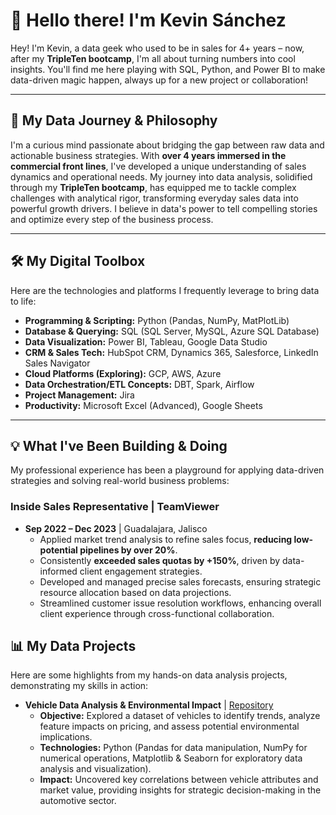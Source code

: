 # 👋 Hello there! I'm Kevin Sánchez

Hey! I'm Kevin, a data geek who used to be in sales for 4+ years – now, after my **TripleTen bootcamp**, I'm all about turning numbers into cool insights. You'll find me here playing with SQL, Python, and Power BI to make data-driven magic happen, always up for a new project or collaboration!

---

## 🚀 My Data Journey & Philosophy

I'm a curious mind passionate about bridging the gap between raw data and actionable business strategies. With **over 4 years immersed in the commercial front lines**, I've developed a unique understanding of sales dynamics and operational needs. My journey into data analysis, solidified through my **TripleTen bootcamp**, has equipped me to tackle complex challenges with analytical rigor, transforming everyday sales data into powerful growth drivers. I believe in data's power to tell compelling stories and optimize every step of the business process.

---

## 🛠️ My Digital Toolbox

Here are the technologies and platforms I frequently leverage to bring data to life:

* **Programming & Scripting:** Python (Pandas, NumPy, MatPlotLib)
* **Database & Querying:** SQL (SQL Server, MySQL, Azure SQL Database)
* **Data Visualization:** Power BI, Tableau, Google Data Studio
* **CRM & Sales Tech:** HubSpot CRM, Dynamics 365, Salesforce, LinkedIn Sales Navigator
* **Cloud Platforms (Exploring):** GCP, AWS, Azure
* **Data Orchestration/ETL Concepts:** DBT, Spark, Airflow
* **Project Management:** Jira
* **Productivity:** Microsoft Excel (Advanced), Google Sheets

---

## 💡 What I've Been Building & Doing

My professional experience has been a playground for applying data-driven strategies and solving real-world business problems:

### **Inside Sales Representative** | TeamViewer
* **Sep 2022 – Dec 2023** | Guadalajara, Jalisco
    * Applied market trend analysis to refine sales focus, **reducing low-potential pipelines by over 20%**.
    * Consistently **exceeded sales quotas by +150%**, driven by data-informed client engagement strategies.
    * Developed and managed precise sales forecasts, ensuring strategic resource allocation based on data projections.
    * Streamlined customer issue resolution workflows, enhancing overall client experience through cross-functional collaboration.

## 📊 My Data Projects

Here are some highlights from my hands-on data analysis projects, demonstrating my skills in action:

* **Vehicle Data Analysis & Environmental Impact** | [Repository](https://github.com/kasanava/3ten-vehicles_env)
    * **Objective:** Explored a dataset of vehicles to identify trends, analyze feature impacts on pricing, and assess potential environmental implications.
    * **Technologies:** Python (Pandas for data manipulation, NumPy for numerical operations, Matplotlib & Seaborn for exploratory data analysis and visualization).
    * **Impact:** Uncovered key correlations between vehicle attributes and market value, providing insights for strategic decision-making in the automotive sector.

